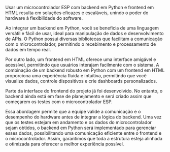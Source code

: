 Usar um microcontrolador ESP com backend em Python e frontend em HTML resulta em soluções eficazes e escaláveis, unindo o poder do hardware à flexibilidade do software. 

Ao integrar um backend em Python, você se beneficia de uma linguagem versátil e fácil de usar, ideal para manipulação de dados e desenvolvimento de APIs. O Python possui diversas bibliotecas que facilitam a comunicação com o microcontrolador, permitindo o recebimento e processamento de dados em tempo real.

Por outro lado, um frontend em HTML oferece uma interface amigável e acessível, permitindo que usuários interajam facilmente com o sistema. A combinação de um backend robusto em Python com um frontend em HTML proporciona uma experiência fluida e intuitiva, permitindo que você visualize dados, controle dispositivos e crie dashboards personalizados.

Parte da interface do frontend do projeto já foi desenvolvido. No entanto, o backend ainda está em fase de planejamento e será criado assim que começarem os testes com o microcontrolador ESP. 

Essa abordagem permite que a equipe valide a comunicação e o desempenho do hardware antes de integrar a lógica do backend. Uma vez que os testes estejam em andamento e os dados do microcontrolador sejam obtidos, o backend em Python será implementado para gerenciar esses dados, possibilitando uma comunicação eficiente entre o frontend e o microcontrolador. Assim, garantimos que toda a estrutura esteja alinhada e otimizada para oferecer a melhor experiência possível.
